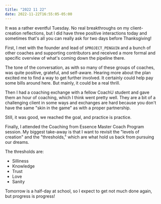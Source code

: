 ```yaml
---
title: "2022 11 22"
date: 2022-11-22T16:55:05-05:00
---
```


It was a rather eventful Tuesday. No real breakthroughs on my client-creation
reflections, but I did have three positive interactions today and sometimes
that's all you can really ask for two days before Thanksgiving!

First, I met with the founder and lead of `$PROJECT_PENGUIN` and a bunch of
other coaches and supporting contributors and received a more formal and
specific overview of what's coming down the pipeline there.

The tone of the conversation, as with so many of these groups of coaches, was
quite positive, grateful, and self-aware. Hearing more about the plan excited me
to find a way to get further involved. It certainly could help pay some bills
around here. But mainly, it could be a real thrill.

Then I had a coaching exchange with a fellow CoachU student and gave them an
hour of coaching, which I think went pretty well. They are a bit of a
challenging client in some ways and exchanges are hard because you don't have
the same "skin in the game" as with a proper partnership.

Still, it was good, we reached the goal, and practice is practice.

Finally, I attended the Coaching from Essence Master Coach Program session. My
biggest take-away is that I want to revisit the "levels of creation" and the
"thresholds," which are what hold us back from pursuing our dreams.

The thresholds are:

* Silliness
* Knowledge
* Trust
* Love
* Sanity

Tomorrow is a half-day at school, so I expect to get not much done again, but
progress is progress!
